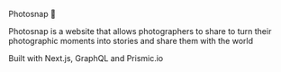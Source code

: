 Photosnap 📸

Photosnap is a website that allows photographers to share to turn their photographic moments into stories and share them with the world

Built with Next.js, GraphQL and Prismic.io
